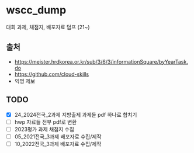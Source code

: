 # wscc_dump
대회 과제, 채점지, 배포자료 덤프 (21~)

## 출처
* https://meister.hrdkorea.or.kr/sub/3/6/3/informationSquare/byYearTask.do
* https://github.com/cloud-skills
* 익명 제보

## TODO
- [x] 24_2024전국_2과제 지방출제 과제들 pdf 하나로 합치기
- [ ] hwp 자료들 전부 pdf로 변환
- [ ] 2023평가 과제 채점지 수집
- [ ] 05_2021전국_3과제 배포자료 수집/제작
- [ ] 10_2022전국_3과제 배포자료 수집/제작
